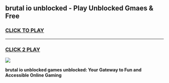 
## brutal io unblocked - Play Unblocked Gmaes & Free
<h3>
<a href="https://news.freeplayer.one?title=brutal_io_unblocked&ref=23F">CLICK TO PLAY</a></h3>
<hr>

<h3>
<a href="https://news.freeplayer.one?title=brutal_io_unblocked&ref=23F">CLICK 2 PLAY</a>
  
</h3>

<a href="https://news.freeplayer.one?title=brutal_io_unblocked&ref=23F/"><img src="https://clearcache.store/games.png"></a>


**brutal io unblocked games unblocked: Your Gateway to Fun and Accessible Online Gaming**
